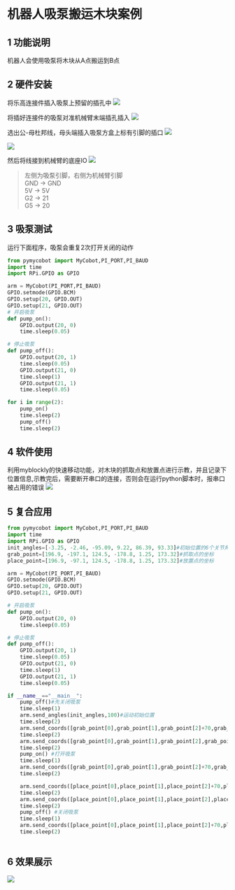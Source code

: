 # 机器人吸泵搬运木块案例

## 1 功能说明
机器人会使用吸泵将木块从A点搬运到B点

## 2 硬件安装
将乐高连接件插入吸泵上预留的插孔中
![](./img/p0.jpg)

将插好连接件的吸泵对准机械臂末端插孔插入
![](./img/p1.jpg)

选出公-母杜邦线，母头端插入吸泵方盒上标有引脚的插口
![](./img/p2.jpg)

![](./img/p3.jpg)

然后将线接到机械臂的底座IO
![](./img/PI.jpg)
> 左侧为吸泵引脚，右侧为机械臂引脚  
> GND -> GND  
> 5V -> 5V  
> G2 -> 21  
> G5 -> 20

## 3 吸泵测试
运行下面程序，吸泵会重复2次打开关闭的动作
```python
from pymycobot import MyCobot,PI_PORT,PI_BAUD
import time
import RPi.GPIO as GPIO

arm = MyCobot(PI_PORT,PI_BAUD)
GPIO.setmode(GPIO.BCM)
GPIO.setup(20, GPIO.OUT)
GPIO.setup(21, GPIO.OUT)
# 开启吸泵
def pump_on():
    GPIO.output(20, 0)
    time.sleep(0.05)

# 停止吸泵
def pump_off():
    GPIO.output(20, 1)
    time.sleep(0.05)
    GPIO.output(21, 0)
    time.sleep(1)
    GPIO.output(21, 1)
    time.sleep(0.05)

for i in range(2):
    pump_on()
    time.sleep(2)
    pump_off()
    time.sleep(2)
```

## 4 软件使用
利用myblockly的快速移动功能，对木块的抓取点和放置点进行示教，并且记录下位置信息,示教完后，需要断开串口的连接，否则会在运行python脚本时，报串口被占用的错误
![](./img/blockly.png)

## 5 复合应用
```python
from pymycobot import MyCobot,PI_PORT,PI_BAUD
import time
import RPi.GPIO as GPIO
init_angles=[-3.25, -2.46, -95.09, 9.22, 86.39, 93.33]#初始位置的6个关节角度
grab_point=[196.9, -197.1, 124.5, -178.8, 1.25, 173.32]#抓取点的坐标
place_point=[196.9, -97.1, 124.5, -178.8, 1.25, 173.32]#放置点的坐标

arm = MyCobot(PI_PORT,PI_BAUD)
GPIO.setmode(GPIO.BCM)
GPIO.setup(20, GPIO.OUT)
GPIO.setup(21, GPIO.OUT)

# 开启吸泵
def pump_on():
    GPIO.output(20, 0)
    time.sleep(0.05)

# 停止吸泵
def pump_off():
    GPIO.output(20, 1)
    time.sleep(0.05)
    GPIO.output(21, 0)
    time.sleep(1)
    GPIO.output(21, 1)
    time.sleep(0.05)

if __name__=="__main__":
    pump_off()#先关闭吸泵 
    time.sleep(1)  
    arm.send_angles(init_angles,100)#运动初始位置
    time.sleep(2)
    arm.send_coords([grab_point[0],grab_point[1],grab_point[2]+70,grab_point[3],grab_point[4],grab_point[5]],100,1)#运动到抓取点上方70mm
    time.sleep(2)
    arm.send_coords([grab_point[0],grab_point[1],grab_point[2],grab_point[3],grab_point[4],grab_point[5]],100,1)#运动到抓取点
    time.sleep(2)
    pump_on() #打开吸泵
    time.sleep(1)
    arm.send_coords([grab_point[0],grab_point[1],grab_point[2]+70,grab_point[3],grab_point[4],grab_point[5]],100,1)#运动到抓取点上方70mm
    time.sleep(2)

    arm.send_coords([place_point[0],place_point[1],place_point[2]+70,place_point[3],place_point[4],place_point[5]],100,1)#运动到放置点上方70mm
    time.sleep(2)
    arm.send_coords([place_point[0],place_point[1],place_point[2],place_point[3],place_point[4],place_point[5]],100,1)#运动到放置点
    time.sleep(2)
    pump_off() #关闭吸泵
    time.sleep(1)
    arm.send_coords([place_point[0],place_point[1],place_point[2]+70,place_point[3],place_point[4],place_point[5]],100,1)#运动到放置点上方70mm
    time.sleep(2)
    
```
## 6 效果展示
![](./img/video_pump.gif)

